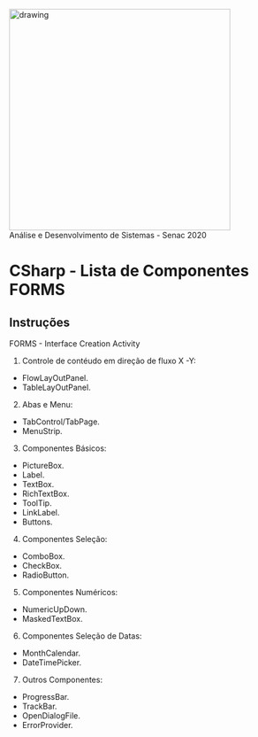 <img src="https://www.ead.senac.br/arquivo/api/download/publico/1134" alt="drawing" width="400"/><br>
Análise e Desenvolvimento de Sistemas - Senac 2020
# CSharp - Lista de Componentes FORMS

## Instruções

FORMS - Interface Creation Activity

1. Controle de contéudo em direção de fluxo X -Y:
- FlowLayOutPanel.
- TableLayOutPanel.


2. Abas e Menu:
- TabControl/TabPage.
- MenuStrip.

3. Componentes Básicos:
- PictureBox.
- Label.
- TextBox.
- RichTextBox.
- ToolTip.
- LinkLabel.
- Buttons.

4. Componentes Seleção:
- ComboBox.
- CheckBox.
- RadioButton.

5. Componentes Numéricos:
- NumericUpDown.
- MaskedTextBox.

6. Componentes Seleção de Datas:
- MonthCalendar.
- DateTimePicker.

7. Outros Componentes:
- ProgressBar.
- TrackBar.
- OpenDialogFile.
- ErrorProvider.
